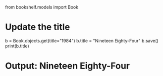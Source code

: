 from bookshelf.models import Book

# Update the title
b = Book.objects.get(title="1984")
b.title = "Nineteen Eighty-Four"
b.save()
print(b.title)
# Output: Nineteen Eighty-Four
